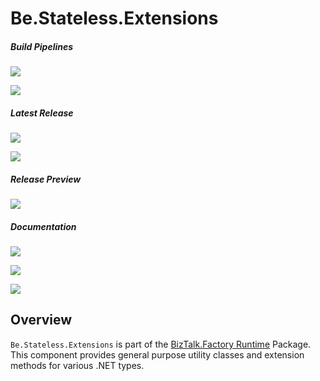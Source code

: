 # Be.Stateless.Extensions

##### Build Pipelines

[![][pipeline.mr.badge]][pipeline.mr]

[![][pipeline.ci.badge]][pipeline.ci]

##### Latest Release

[![][nuget.badge]][nuget]

[![][release.badge]][release]

##### Release Preview

[![][nuget.preview.badge]][nuget.preview]

##### Documentation

[![][doc.main.badge]][doc.main]

[![][doc.this.badge]][doc.this]

[![][help.badge]][help]

## Overview

`Be.Stateless.Extensions` is part of the [BizTalk.Factory Runtime][biztalk.factory.runtime] Package. This component provides general purpose utility classes and extension methods for various .NET types.

<!-- badges -->

[doc.main.badge]: https://img.shields.io/static/v1?label=BizTalk.Factory%20SDK&message=User's%20Guide&color=8CA1AF&logo=readthedocs
[doc.main]: https://www.stateless.be/ "BizTalk.Factory SDK User's Guide"
[doc.this.badge]: https://img.shields.io/static/v1?label=Be.Stateless.Extensions&message=User's%20Guide&color=8CA1AF&logo=readthedocs
[doc.this]: https://www.stateless.be/Extensions "Be.Stateless.Extensions User's Guide"
[github.badge]: https://img.shields.io/static/v1?label=Repository&message=Be.Stateless.Extensions&logo=github
[github]: https://github.com/icraftsoftware/Be.Stateless.Extensions "Be.Stateless.Extensions GitHub Repository"
[help.badge]: https://img.shields.io/static/v1?label=Be.Stateless.Extensions&message=Developer%20Help&color=8CA1AF&logo=microsoftacademic
[help]: https://github.com/icraftsoftware/biztalk.factory.github.io/blob/master/Help/Extensions/README.md "Be.Stateless.Extensions Developer Help"
[nuget.badge]: https://img.shields.io/nuget/v/Be.Stateless.Extensions.svg?label=Be.Stateless.Extensions&style=flat&logo=nuget
[nuget]: https://www.nuget.org/packages/Be.Stateless.Extensions "Be.Stateless.Extensions NuGet Package"
[nuget.preview.badge]: https://badge-factory.azurewebsites.net/package/icraftsoftware/be.stateless/BizTalk.Factory.Preview/Be.Stateless.Extensions?logo=nuget
[nuget.preview]: https://dev.azure.com/icraftsoftware/be.stateless/_packaging?_a=package&feed=BizTalk.Factory.Preview&package=Be.Stateless.Extensions&protocolType=NuGet "Be.Stateless.Extensions Preview NuGet Package"
[pipeline.ci.badge]: https://dev.azure.com/icraftsoftware/be.stateless/_apis/build/status/Be.Stateless.Extensions%20Continuous%20Integration?branchName=master&label=Continuous%20Integration%20Build
[pipeline.ci]: https://dev.azure.com/icraftsoftware/be.stateless/_build/latest?definitionId=2&branchName=master "Be.Stateless.Extensions Continuous Integration Build Pipeline"
[pipeline.mr.badge]: https://dev.azure.com/icraftsoftware/be.stateless/_apis/build/status/Be.Stateless.Extensions%20Manual%20Release?branchName=master&label=Manual%20Release%20Build
[pipeline.mr]: https://dev.azure.com/icraftsoftware/be.stateless/_build/latest?definitionId=3&branchName=master "Be.Stateless.Extensions Manual Release Build Pipeline"
[release.badge]: https://img.shields.io/github/v/release/icraftsoftware/Be.Stateless.Extensions?label=Release&logo=github
[release]: https://github.com/icraftsoftware/Be.Stateless.Extensions/releases/latest "Be.Stateless.Extensions GitHub Release"

<!-- links -->

[biztalk.factory.runtime]: https://www.stateless.be/BizTalk/Factory/Runtime "BizTalk.Factory Runtime"

